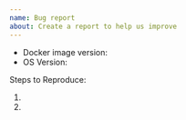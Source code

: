 ```yaml
---
name: Bug report
about: Create a report to help us improve
---
```


- Docker image version: 
- OS Version: 

Steps to Reproduce:

1. 
2. 